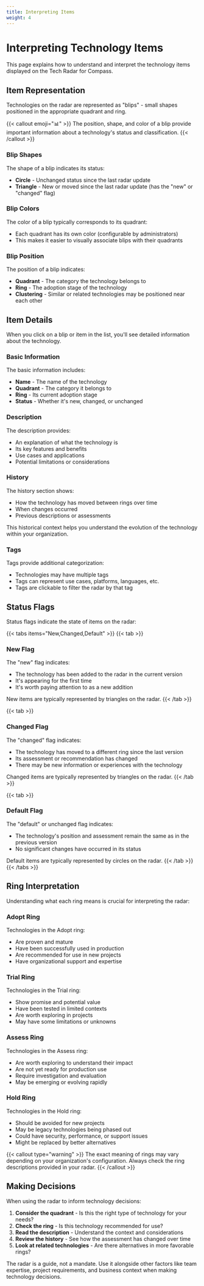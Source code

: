 ```yaml
---
title: Interpreting Items
weight: 4
---
```


# Interpreting Technology Items

This page explains how to understand and interpret the technology items displayed on the Tech Radar for Compass.

## Item Representation

Technologies on the radar are represented as "blips" - small shapes positioned in the appropriate quadrant and ring.

{{< callout emoji="📊" >}}
The position, shape, and color of a blip provide important information about a technology's status and classification.
{{< /callout >}}

### Blip Shapes

The shape of a blip indicates its status:

- **Circle** - Unchanged status since the last radar update
- **Triangle** - New or moved since the last radar update (has the "new" or "changed" flag)

### Blip Colors

The color of a blip typically corresponds to its quadrant:

- Each quadrant has its own color (configurable by administrators)
- This makes it easier to visually associate blips with their quadrants

### Blip Position

The position of a blip indicates:

- **Quadrant** - The category the technology belongs to
- **Ring** - The adoption stage of the technology
- **Clustering** - Similar or related technologies may be positioned near each other

## Item Details

When you click on a blip or item in the list, you'll see detailed information about the technology.

### Basic Information

The basic information includes:

- **Name** - The name of the technology
- **Quadrant** - The category it belongs to
- **Ring** - Its current adoption stage
- **Status** - Whether it's new, changed, or unchanged

### Description

The description provides:

- An explanation of what the technology is
- Its key features and benefits
- Use cases and applications
- Potential limitations or considerations

### History

The history section shows:

- How the technology has moved between rings over time
- When changes occurred
- Previous descriptions or assessments

This historical context helps you understand the evolution of the technology within your organization.

### Tags

Tags provide additional categorization:

- Technologies may have multiple tags
- Tags can represent use cases, platforms, languages, etc.
- Tags are clickable to filter the radar by that tag

## Status Flags

Status flags indicate the state of items on the radar:

{{< tabs items="New,Changed,Default" >}}
{{< tab >}}
### New Flag

The "new" flag indicates:

- The technology has been added to the radar in the current version
- It's appearing for the first time
- It's worth paying attention to as a new addition

New items are typically represented by triangles on the radar.
{{< /tab >}}

{{< tab >}}
### Changed Flag

The "changed" flag indicates:

- The technology has moved to a different ring since the last version
- Its assessment or recommendation has changed
- There may be new information or experiences with the technology

Changed items are typically represented by triangles on the radar.
{{< /tab >}}

{{< tab >}}
### Default Flag

The "default" or unchanged flag indicates:

- The technology's position and assessment remain the same as in the previous version
- No significant changes have occurred in its status

Default items are typically represented by circles on the radar.
{{< /tab >}}
{{< /tabs >}}

## Ring Interpretation

Understanding what each ring means is crucial for interpreting the radar:

### Adopt Ring

Technologies in the Adopt ring:

- Are proven and mature
- Have been successfully used in production
- Are recommended for use in new projects
- Have organizational support and expertise

### Trial Ring

Technologies in the Trial ring:

- Show promise and potential value
- Have been tested in limited contexts
- Are worth exploring in projects
- May have some limitations or unknowns

### Assess Ring

Technologies in the Assess ring:

- Are worth exploring to understand their impact
- Are not yet ready for production use
- Require investigation and evaluation
- May be emerging or evolving rapidly

### Hold Ring

Technologies in the Hold ring:

- Should be avoided for new projects
- May be legacy technologies being phased out
- Could have security, performance, or support issues
- Might be replaced by better alternatives

{{< callout type="warning" >}}
The exact meaning of rings may vary depending on your organization's configuration. Always check the ring descriptions provided in your radar.
{{< /callout >}}

## Making Decisions

When using the radar to inform technology decisions:

1. **Consider the quadrant** - Is this the right type of technology for your needs?
2. **Check the ring** - Is this technology recommended for use?
3. **Read the description** - Understand the context and considerations
4. **Review the history** - See how the assessment has changed over time
5. **Look at related technologies** - Are there alternatives in more favorable rings?

The radar is a guide, not a mandate. Use it alongside other factors like team expertise, project requirements, and business context when making technology decisions. 